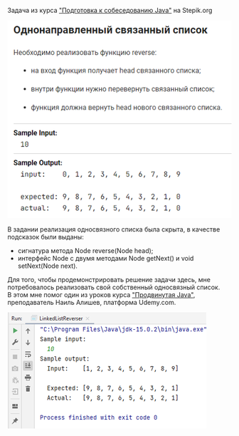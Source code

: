 <p>Задача из курса <a href="https://stepik.org/course/56704">"Подготовка к собеседованию Java"</a> на Stepik.org</p>

![img.png](img.png)

<p>В задании реализация односвязного списка была скрыта, в качестве подсказок были выданы:</p>
    <ul>
        <li>сигнатура метода Node reverse(Node head);</li>
        <li>интерфейс Node c двумя методами Node getNext() и void setNext(Node next).</li>
    </ul>   
<p>Для того, чтобы продемонстрировать решение задачи здесь, мне потребовалось реализовать свой собственный
односвязный список.<br> В этом мне помог один из уроков курса <a href="https://www.udemy.com/course/javarussia">
"Продвинутая Java"</a>, преподаватель Наиль Алишев, платформа Udemy.com.</p>

![img_1.png](img_1.png)